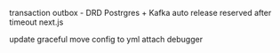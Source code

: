 transaction outbox - DRD Postrgres + Kafka
auto release reserved after timeout
next.js

update graceful
move config to yml
attach debugger